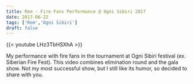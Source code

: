 ```yaml
---
title: Rem - Fire Fans Performance @ Ogni Sibiri 2017
date: 2017-06-22
tags: ['Rem','Ogni Sibiri']
draft: false
---
```

{{< youtube LHz3TbHSXhA >}}

My performance with fire fans in the tournament at Ogni Sibiri festival (ex. Siberian Fire Fest). This video combines elimination round and the gala show. Not my most successful show, but I still like its humor, so decided to share with you. 
